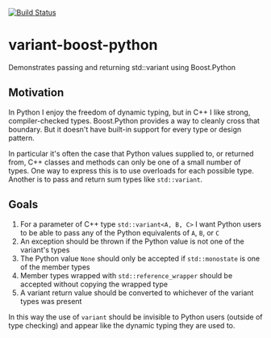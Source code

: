 [![Build Status](https://travis-ci.org/jefftrull/variant-boost-python.svg?branch=master)](https://travis-ci.org/jefftrull/variant-boost-python)

# variant-boost-python
Demonstrates passing and returning std::variant using Boost.Python

## Motivation
In Python I enjoy the freedom of dynamic typing, but in C++ I like strong, compiler-checked types. Boost.Python provides a way to cleanly cross that boundary. But it doesn't have built-in support for every type or design pattern.

In particular it's often the case that Python values supplied to, or returned from, C++ classes and methods can only be one of a small number of types. One way to express this is to use overloads for each possible type. Another is to pass and return sum types like `std::variant`.

## Goals
1. For a parameter of C++ type `std::variant<A, B, C>` I want Python users to be able to pass any of the Python equivalents of `A`, `B`, or `C`
2. An exception should be thrown if the Python value is not one of the variant's types
3. The Python value `None` should only be accepted if `std::monostate` is one of the member types
4. Member types wrapped with `std::reference_wrapper` should be accepted without copying the wrapped type
5. A variant return value should be converted to whichever of the variant types was present

In this way the use of `variant` should be invisible to Python users (outside of type checking) and
appear like the dynamic typing they are used to.

